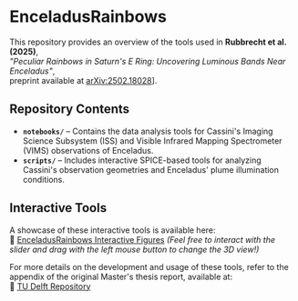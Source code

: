 # EnceladusRainbows

This repository provides an overview of the tools used in **Rubbrecht et al. (2025)**,  
*"Peculiar Rainbows in Saturn's E Ring: Uncovering Luminous Bands Near Enceladus"*,  
preprint available at [arXiv:2502.18028](https://arxiv.org/abs/2502.18028)].

## Repository Contents

- **`notebooks/`** – Contains the data analysis tools for Cassini's Imaging Science Subsystem (ISS) and Visible Infrared Mapping Spectrometer (VIMS) observations of Enceladus.
- **`scripts/`** – Includes interactive SPICE-based tools for analyzing Cassini's observation geometries and Enceladus' plume illumination conditions.

## Interactive Tools

A showcase of these interactive tools is available here:  
🔗 [EnceladusRainbows Interactive Figures](https://nrubbrecht.github.io/EnceladusRainbows/) 
*(Feel free to interact with the slider and drag with the left mouse button to change the 3D view!)*

For more details on the development and usage of these tools, refer to the appendix of the original Master's thesis report, available at:  
🔗 [TU Delft Repository](https://repository.tudelft.nl/)
